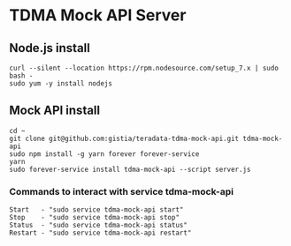 # TDMA Mock API Server

## Node.js install

```
curl --silent --location https://rpm.nodesource.com/setup_7.x | sudo bash -
sudo yum -y install nodejs
```

## Mock API install

```
cd ~
git clone git@github.com:gistia/teradata-tdma-mock-api.git tdma-mock-api
sudo npm install -g yarn forever forever-service
yarn
sudo forever-service install tdma-mock-api --script server.js
```

### Commands to interact with service tdma-mock-api

```
Start   - "sudo service tdma-mock-api start"
Stop    - "sudo service tdma-mock-api stop"
Status  - "sudo service tdma-mock-api status"
Restart - "sudo service tdma-mock-api restart"
```
